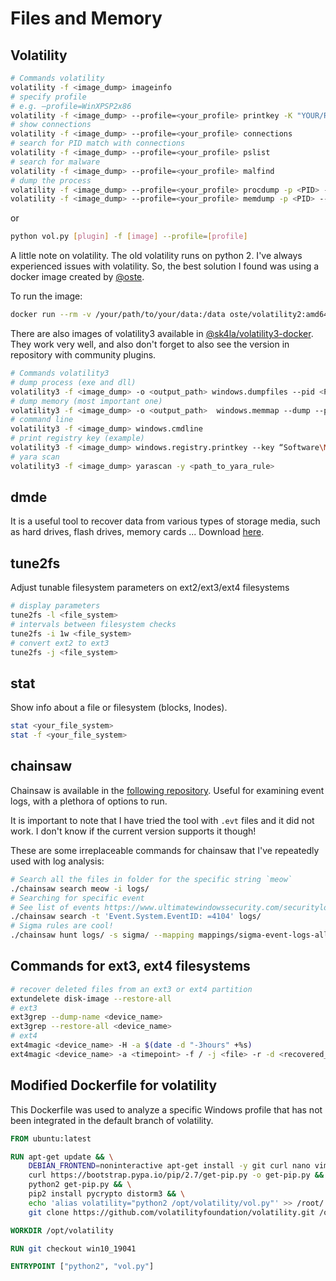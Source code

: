 # Files and Memory

## Volatility

```sh
# Commands volatility
volatility -f <image_dump> imageinfo
# specify profile
# e.g. –profile=WinXPSP2x86
volatility -f <image_dump> --profile=<your_profile> printkey -K "YOUR/REGISTRY/KEY/HERE"
# show connections
volatility -f <image_dump> --profile=<your_profile> connections
# search for PID match with connections
volatility -f <image_dump> --profile=<your_profile> pslist
# search for malware
volatility -f <image_dump> --profile=<your_profile> malfind
# dump the process
volatility -f <image_dump> --profile=<your_profile> procdump -p <PID> --dump-dir
volatility -f <image_dump> --profile=<your_profile> memdump -p <PID> --dump-dir
```

or 

```sh
python vol.py [plugin] -f [image] --profile=[profile] 
```

A little note on volatility. The old volatility runs on python 2. I've always experienced issues with volatility.
So, the best solution I found was using a docker image created by [@oste](https://hub.docker.com/r/oste/volatility2).

To run the image:
```sh
docker run --rm -v /your/path/to/your/data:/data oste/volatility2:amd64 volatility -f /data/your_memory_dump.vmem <PLUGIN>
```

There are also images of volatility3 available in [@sk4la/volatility3-docker](https://github.com/sk4la/volatility3-docker). They work very well, and also don't forget to also see the version in repository with community plugins.

```sh
# Commands volatility3
# dump process (exe and dll)
volatility3 -f <image_dump> -o <output_path> windows.dumpfiles ‑‑pid <PID>
# dump memory (most important one)
volatility3 -f <image_dump> -o <output_path>  windows.memmap ‑‑dump ‑‑pid <PID>
# command line
volatility3 -f <image_dump> windows.cmdline
# print registry key (example)
volatility3 -f <image_dump> windows.registry.printkey ‑‑key “Software\Microsoft\Windows\CurrentVersion”
# yara scan
volatility3 -f <image_dump> yarascan -y <path_to_yara_rule>
```

## dmde

It is a useful tool to recover data from various types of storage media, such as hard drives, flash drives, memory cards ...
Download [here](https://dmde.com/).

## tune2fs

Adjust tunable filesystem parameters on ext2/ext3/ext4 filesystems

```sh
# display parameters
tune2fs -l <file_system>
# intervals between filesystem checks
tune2fs -i 1w <file_system>
# convert ext2 to ext3
tune2fs -j <file_system>
```

## stat

Show info about a file or filesystem (blocks, Inodes).

```sh
stat <your_file_system>
stat -f <your_file_system>
```

## chainsaw

Chainsaw is available in the [following repository](https://github.com/WithSecureLabs/chainsaw).
Useful for examining event logs, with a plethora of options to run.

It is important to note that I have tried the tool with `.evt` files and it did not work. I don't know if the current version supports it though!

These are some irreplaceable commands for chainsaw that I've repeatedly used with log analysis:
```sh
# Search all the files in folder for the specific string `meow`
./chainsaw search meow -i logs/
# Searching for specific event 
# See list of events https://www.ultimatewindowssecurity.com/securitylog/encyclopedia/
./chainsaw search -t 'Event.System.EventID: =4104' logs/
# Sigma rules are cool!
./chainsaw hunt logs/ -s sigma/ --mapping mappings/sigma-event-logs-all.yml --from "<TIMESTAMP>" --to "<TIMESTAMP>" --json
```

## Commands for ext3, ext4 filesystems

```sh
# recover deleted files from an ext3 or ext4 partition
extundelete disk-image --restore-all
# ext3
ext3grep --dump-name <device_name>
ext3grep --restore-all <device_name>
# ext4
ext4magic <device_name> -H -a $(date -d "-3hours" +%s)
ext4magic <device_name> -a <timepoint> -f / -j <file> -r -d <recovered_file>
```

## Modified Dockerfile for volatility 

This Dockerfile was used to analyze a specific Windows profile that has not been integrated in the default branch of volatility.

```Dockerfile
FROM ubuntu:latest

RUN apt-get update && \
    DEBIAN_FRONTEND=noninteractive apt-get install -y git curl nano vim python2.7 wget pcregrep libpcre++-dev python2-dev build-essential libdistorm3-dev yara libraw1394-11 libcapstone-dev capstone-tool tzdata && \
    curl https://bootstrap.pypa.io/pip/2.7/get-pip.py -o get-pip.py && \
    python2 get-pip.py && \
    pip2 install pycrypto distorm3 && \
    echo 'alias volatility="python2 /opt/volatility/vol.py"' >> /root/.shrc && \
    git clone https://github.com/volatilityfoundation/volatility.git /opt/volatility

WORKDIR /opt/volatility

RUN git checkout win10_19041

ENTRYPOINT ["python2", "vol.py"]
```
